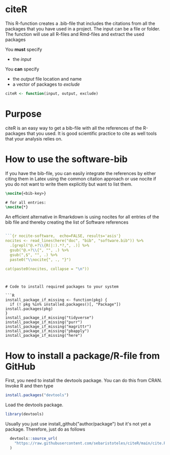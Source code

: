 # citeR

This R-function creates a .bib-file that includes the citations from all the packages that you have used in a project.
The input can be a file or folder. The function will use all R-files and Rmd-files and extract the used packages

You __must__ specify
- the _input_

You __can__ specify
- the _output_ file location and name
- a vector of packages to _exclude_


```R
citeR <- function(input, output, exclude)
```


# Purpose

citeR is an easy way to get a bib-file with all the references of the R-packages that you used.
It is good scientific practice to cite as well tools that your analysis relies on.


# How to use the software-bib

If you have the bib-file, you can easily integrate the references by either citing them in Latex using the common citation approach 
or use nocite if you do not want to write them explicitly but want to list them.

```Latex
\nocite{<bib-key>}

# for all entries:
\nocite{*}
```



An efficient alternative in Rmarkdown is using nocites for all entries of the bib file and thereby creating the list of Software references

```R

```{r nocite-software,  echo=FALSE, results='asis'}
nocites <- read_lines(here("doc", "bib", "software.bib")) %>%
  .[grepl("@.+?\\{R(|:).*?,", .)] %>%
  gsub("@.+?\\{", "", .) %>%
  gsub(",$", "", .) %>%
  paste0("\\nocite{", ., "}")

cat(paste0(nocites, collapse = "\n"))
```

```


# Code to install required packages to your system

```R
install_package_if_missing <- function(pkg) {
  if (! pkg %in% installed.packages()[, "Package"]) install.packages(pkg)
}
install_package_if_missing("tidyverse")
install_package_if_missing("purr")
install_package_if_missing("magrittr")
install_package_if_missing("pbapply")
install_package_if_missing("here")
```



# How to install a package/R-file from GitHub


First, you need to install the devtools package. You can do this from CRAN. Invoke R and then type

```R
install.packages("devtools")
```

Load the devtools package.

```R
library(devtools)
```

Usually you just use install_github("author/package") but it's not yet a package.
Therefore, just do as follows

```R
  devtools::source_url(
    "https://raw.githubusercontent.com/sebaristoteles/citeR/main/cite.R"
  )
```